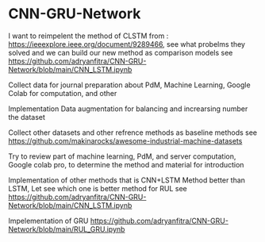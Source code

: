 # CNN-GRU-Network
I want to reimpelent the method of CLSTM from : https://ieeexplore.ieee.org/document/9289466, see what probelms they solved and we can build our new method as comparison models see https://github.com/adryanfitra/CNN-GRU-Network/blob/main/CNN_LSTM.ipynb

Collect data for journal preparation about PdM, Machine Learning, Google Colab for computation, and other

Implementation Data augmentation for balancing and increarsing number the dataset

Collect other datasets and other refrence methods as baseline methods see https://github.com/makinarocks/awesome-industrial-machine-datasets

Try to review part of machine learning, PdM, and server computation, Google colab pro, to determine the method and material for introduction

Implementation of other methods that is CNN+LSTM Method better than LSTM, Let see which one is better method for RUL see https://github.com/adryanfitra/CNN-GRU-Network/blob/main/CNN_LSTM.ipynb

Impelementation of GRU https://github.com/adryanfitra/CNN-GRU-Network/blob/main/RUL_GRU.ipynb 
